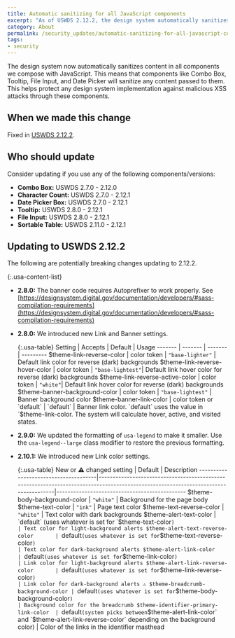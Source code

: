 ```yaml
---
title: Automatic sanitizing for all JavaScript components
excerpt: "As of USWDS 2.12.2, the design system automatically sanitizes content in all components we compose with JavaScript."
category: About
permalink: /security_updates/automatic-sanitizing-for-all-javascript-components/
tags:
- security
---
```


The design system now automatically sanitizes content in all components we compose with JavaScript. This means that components like Combo Box, Tooltip, File Input, and Date Picker will sanitize any content passed to them. This helps protect any design system implementation against malicious XSS attacks through these components.

## When we made this change
Fixed in [USWDS 2.12.2](https://github.com/uswds/uswds/releases/tag/v2.13.2).

## Who should update
Consider updating if you use any of the following components/versions:

- **Combo Box:** USWDS 2.7.0 - 2.12.0
- **Character Count:** USWDS 2.7.0 - 2.12.1
- **Date Picker Box:** USWDS 2.7.0 - 2.12.1
- **Tooltip:** USWDS 2.8.0 - 2.12.1
- **File Input:** USWDS 2.8.0 - 2.12.1
- **Sortable Table:** USWDS 2.11.0 - 2.12.1


## Updating to USWDS 2.12.2

The following are potentially breaking changes updating to 2.12.2.

{:.usa-content-list}
- **2.8.0:** The banner code requires Autoprefixer to work properly. See [https://designsystem.digital.gov/documentation/developers/#sass-compilation-requirements](https://designsystem.digital.gov/documentation/developers/#sass-compilation-requirements)

- **2.8.0:** We introduced new Link and Banner settings.

    {:.usa-table}
    Setting | Accepts | Default | Usage
    ------- | ------- | ------- | ---------
    $theme-link-reverse-color | color token | `"base-lighter"` | Default link color for reverse (dark) backgrounds
    $theme-link-reverse-hover-color | color token | `"base-lightest"`| Default link hover color for reverse (dark) backgrounds
    $theme-link-reverse-active-color | color token | `"white"`| Default link hover color for reverse (dark) backgrounds
    $theme-banner-background-color | color token | `"base-lightest"` | Banner background color
    $theme-banner-link-color | color token or `default` | `default` | Banner link color. `default` uses the value in `$theme-link-color. The system will calculate hover, active, and visited states.



- **2.9.0:** We updated the formatting of `usa-legend` to make it smaller. Use the `usa-legend--large` class modifier to restore the previous formatting.

- **2.10.1:** We introduced new Link color settings.

    {:.usa-table}
    New or ⚠️ changed setting             | Default                                                                                                                           | Description
    --------------------------------------|------------------------------------------------------------------------------------------------------------------------------------|----------------------------------------------
    $theme-body-background-color          | `"white"`                                                                                                                          | Background for the page body
    $theme-text-color                     | `"ink"`                                                                                                                            | Page text color
    $theme-text-reverse-color             | `"white"`                                                                                                                          | Text color with dark backgrounds
    $theme-alert-text-color               | `default` (uses whatever is set for `$theme-text-color`)                                                                           | Text color for light-background alerts
    $theme-alert-text-reverse-color       | `default` (uses whatever is set for `$theme-text-reverse-color`)                                                                   | Text color for dark-background alerts
    $theme-alert-link-color               | `default` (uses whatever is set for `$theme-link-color`)                                                                           | Link color for light-background alerts
    $theme-alert-link-reverse-color       | `default` (uses whatever is set for `$theme-link-reverse-color`)                                                                   | Link color for dark-background alerts
    ⚠️ $theme-breadcrumb-background-color | `default` (uses whatever is set for `$theme-body-background-color`)                                                               | Background color for the breadcrumb
    $theme-identifier-primary-link-color  | `default` (system picks between `$theme-alert-link-color` and `$theme-alert-link-reverse-color` depending on the background color) | Color of the links in the identifier masthead
